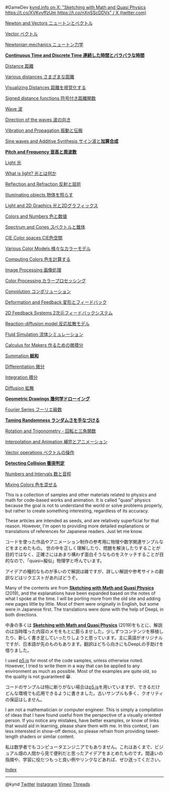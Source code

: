 #GameDev 
[kynd.info on X: "Sketching with Math and Quasi Physics https://t.co/XVKvvffzUm https://t.co/nXnSScDDVs" / X (twitter.com)](https://twitter.com/kyndinfo/status/1676606904657641472)

[Newton and Vectors ニュートンとベクトル](https://www.notion.so/Newton-and-Vectors-85b67973bdcf45fca55f3c413d69e041?pvs=21)

[Vector ベクトル](https://www.notion.so/Vector-ccf4497edfc74f48a9194a0073f8f2e9?pvs=21)

[Newtonian mechanics ニュートン力学](https://www.notion.so/Newtonian-mechanics-7021a67f35004bafb54f86b7821b7e36?pvs=21)

[**Continuous Time and Discrete Time 連続した時間とバラバラな時間**](https://www.notion.so/Continuous-Time-and-Discrete-Time-85fdbc5547e8496594524161c3c628e9?pvs=21)

[Distance 距離](https://www.notion.so/Distance-7b1350a2b6374478a177c2ea275cc651?pvs=21)

[Various distances さまざまな距離](https://www.notion.so/Various-distances-d755a0e4065c457ab5804ea408054b5a?pvs=21)

[Visualizing Distances 距離を視覚化する](https://www.notion.so/Visualizing-Distances-3473b633ad444ec3a17aa6e97c88eaf3?pvs=21)

[Signed distance functions 符号付き距離関数](https://www.notion.so/Signed-distance-functions-32b6ebf05fb84367ac59b4349f080b4c?pvs=21)

[Wave 波](https://www.notion.so/Wave-be9d50efaf8a4a039ae08121a4ea00a8?pvs=21)

[Direction of the waves 波の向き](https://www.notion.so/Direction-of-the-waves-8d1da5a580614d01af8724c1e698a6e1?pvs=21)

[Vibration and Propagation 振動と伝搬](https://www.notion.so/Vibration-and-Propagation-4b3d1c76091a4df0b46bc361f36236b0?pvs=21)

[Sine waves and Additive Synthesis サイン波と**加算合成**](https://www.notion.so/Sine-waves-and-Additive-Synthesis-80562e2ec05c4cc0b109691dea3201d7?pvs=21)

[**Pitch and Frequency 音高と周波数**](https://www.notion.so/Pitch-and-Frequency-9792f391b97e427eaccea6cabd6cf8c5?pvs=21)

[Light 光](https://www.notion.so/Light-b61cc917db924d3e9742df7282ff2d5d?pvs=21)

[What is light? 光とは何か](https://www.notion.so/What-is-light-be80ba02f30d4282af49481a9ec4ef85?pvs=21)

[Reflection and Refraction 反射と屈折](https://www.notion.so/Reflection-and-Refraction-e1e85f98e2c4423b90d9aa33e690eafa?pvs=21)

[Illuminating objects 物体を照らす](https://www.notion.so/Illuminating-objects-2c18899361a64285a2517b19f0d2844b?pvs=21)

[Light and 2D Graphics 光と2Dグラフィックス](https://www.notion.so/Light-and-2D-Graphics-2D-200d4f2ef4944bd28023cf0e604684f0?pvs=21)

[Colors and Numbers 色と数値](https://www.notion.so/Colors-and-Numbers-eee83716e6bf4fcc893b488c0ba1fbc8?pvs=21)

[Spectrum and Cones スペクトルと錐体](https://www.notion.so/Spectrum-and-Cones-fd58b78b890840f6bea94a96dc2d6d4b?pvs=21)

[CIE Color spaces CIE色空間](https://www.notion.so/CIE-Color-spaces-CIE-cef2e560de9c4fbd973837ed859dde7e?pvs=21)

[Various Color Models 様々なカラーモデル](https://www.notion.so/Various-Color-Models-804844f6e8b9475aab4dff0093027080?pvs=21)

[Computing Colors 色を計算する](https://www.notion.so/Computing-Colors-06ae20de290b4a40865435378e66af7d?pvs=21)

[Image Processing 画像処理](https://www.notion.so/Image-Processing-72a62dc4b9614a938944c7ea7666c372?pvs=21)

[Color Processing カラープロセッシング](https://www.notion.so/Color-Processing-9b774e71da0043e69dc9c8575abd93bf?pvs=21)

[Convolution コンボリューション](https://www.notion.so/Convolution-ad2fd129ccfa4d358c9683a20e383ad5?pvs=21)

[Deformation and Feedback 変形とフィードバック](https://www.notion.so/Deformation-and-Feedback-5d62da501164422dafc6d8f29392c4db?pvs=21)

[2D Feedback Systems 2次元フィードバックシステム](https://www.notion.so/2D-Feedback-Systems-2-7bdf18c5159c4962b2ff958296a211e1?pvs=21)

[Reaction-diffusion model 反応拡散モデル](https://www.notion.so/Reaction-diffusion-model-ebea8275a0404fd6948957c2de22c43f?pvs=21)

[Fluid Simulation 流体シミュレーション](https://www.notion.so/Fluid-Simulation-f0516d9d12e245a08ae5c7545ac822dd?pvs=21)

[Calculus for Makers 作るための微積分](https://www.notion.so/Calculus-for-Makers-bb98c726f0d24b758972a984cb4b357b?pvs=21)

[Summation **総和**](https://www.notion.so/Summation-bf6246cde1384bcd91b7932496eb6acf?pvs=21)

[Differentiation 微分](https://www.notion.so/Differentiation-3409ee287a94491ea587508a32df7200?pvs=21)

[Integration 積分](https://www.notion.so/Integration-dde2beec57974b1bbc86b1005c44ea1b?pvs=21)

[Diffusion 拡散](https://www.notion.so/Diffusion-def8bd7c53b34c1aac5c23869177d97c?pvs=21)

[**Geometric Drawings 幾何学ドローイング**](https://www.notion.so/Geometric-Drawings-2cefb8d81ced41d5af532dd7bdfdceee?pvs=21)

[Fourier Series フーリエ級数](https://www.notion.so/Fourier-Series-caa91c112da043888cbe45f18392caff?pvs=21)

[**Taming Randomness ランダムさを手なづける**](https://www.notion.so/Taming-Randomness-e4351f08ec7c43a7ad47ef2d1dfe2ed8?pvs=21)

[Rotation and Trigonometry - 回転と三角関数](https://www.notion.so/Rotation-and-Trigonometry-4185acfea2834a9aa4e3aa1636639b53?pvs=21)

[Interpolation and Animation 補完とアニメーション](https://www.notion.so/Interpolation-and-Animation-44d00edd89bc41d686260d6bfd6a01d9?pvs=21)

[Vector operations ベクトルの操作](https://www.notion.so/Vector-operations-20ac86dc96674955b518931bbe9a0e9b?pvs=21)

[**Detecting Collision 衝突判定**](https://www.notion.so/Detecting-Collision-7c8c74926f824b2bb310b08988a384a7?pvs=21)

[Numbers and Intervals 数と音程](https://www.notion.so/Numbers-and-Intervals-9da3659937e8468aa5a32d232d7fd0bb?pvs=21)

[Mixing Colors 色を混ぜる](https://www.notion.so/Mixing-Colors-907fec97f46c40539cc70cad22679e42?pvs=21)

This is a collection of samples and other materials related to physics and math for code-based works and animation. It is called "quasi" physics because the goal is not to understand the world or solve problems properly, but rather to create something interesting, regardless of its accuracy.

These articles are intended as seeds, and are relatively superficial for that reason. However, I'm open to providing more detailed explanations or translations of references for Japanese readers. Just let me know.

コードを使った作品やアニメーション制作の参考用に物理や数学関連サンプルなどをまとめたもの。 世の中を正しく理解したり、問題を解決したりすることが目的ではなく、正確さにはあまり構わず面白そうなものをスケッチすることが目的なので、「quasi=擬似」物理学と呼んでいます。

アイデアの種的なものが多いので解説は雑ですが、詳しい解説や参考サイトの翻訳などはリクエストがあればどうぞ。

Many of the contents are from **[Sketching with Math and Quasi Physics](https://kynd.github.io/p5sketches/index.html)** (2019), and the explanations have been expanded based on the notes of what I spoke at the time. I will be porting more from the old site and adding new pages little by little. Most of them were originally in English, but some were in Japanese first. The translations were done with the help of DeepL in both directions.

中身の多くは **[Sketching with Math and Quasi Physics](https://kynd.github.io/p5sketches/index.html)** (2019)をもとに、解説のは当時喋った内容のメモをもとに膨らませした。少しずつコンテンツを移植したり、新しく書き足していったりしようと思っています。主に英語がオリジナルですが、日本語が先のものもあります。翻訳はどちら向きにもDeepLの手助けを借りました。

I used [p5.js](https://p5js.org/) for most of the code samples, unless otherwise noted. However, I tried to write them in a way that can be applied to any environment as much as possible. Most of the examples are quite old, so the quality is not guaranteed 😁.

コードのサンプルは特に断りがない場合は[p5.js](https://p5js.org/)を用いていますが、できるだけどんな環境でも応用できるように書きました。古いサンプルも多く、クオリティの保証はしません。

I am not a mathematician or computer engineer. This is simply a compilation of ideas that I have found useful from the perspective of a visually oriented person. If you notice any mistakes, have better examples, or know of links that would aid in learning, please share them with me. In this context, I am less interested in show-off demos, so please refrain from providing tweet-length shaders or similar content.

私は数学者でもコンピュータエンジニアでもありません。これはあくまで、ビジュアル畑の人間から見て便利だと思ったアイデアをまとめたものです。間違いの指摘や、学習に役だつもっと良い例やリンクなどあれば、ぜひ送ってください。

[Index](https://www.notion.so/Index-ad8eba2882cd4a00b22ca18be39d1ecb?pvs=21)

---

@kynd [Twitter](https://twitter.com/kyndinfo) [Instagram](https://www.instagram.com/kyndinfo/) [Vimeo](https://vimeo.com/kynd) [Threads](https://www.threads.net/@kyndinfo)
